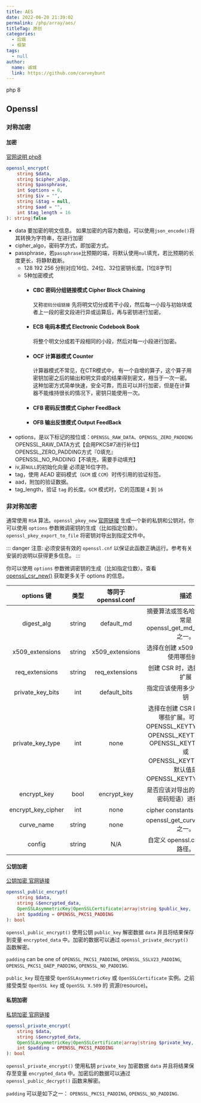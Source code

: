```yaml
---
title: AES
date: 2022-06-20 21:39:02
permalink: /php/array/aes/
titleTag: 原创
categories: 
  - 后端
  - 框架
tags: 
  - null
author: 
  name: 诚城
  link: https://github.com/carveybunt
---
```


php 8

## Openssl

### 对称加密

#### 加密

[官网说明 php8](https://www.php.net/manual/zh/function.openssl-encrypt.php)

```php
openssl_encrypt(
    string $data,
    string $cipher_algo,
    string $passphrase,
    int $options = 0,
    string $iv = "",
    string &$tag = null,
    string $aad = "",
    int $tag_length = 16
): string|false
```

- data 要加密的明文信息。
  如果加密的内容为数组，可以使用`json_encode()`将其转换为字符串，在进行加密
- cipher_algo，密码学方式，即加密方式。
- passphrase，若`passphrase`比预期的端，将默认使用`nul`填充，若比预期的长度更长，将静默截断。
  - 128 192 256
    分别对应16位、24位、32位密钥长度。[1位8字节]
  - 5种加密模式
    - #### CBC 密码分组链接模式 Cipher Block Chaining
      又称`密码分组链接` 
      先将明文切分成若干小段，然后每一小段与初始块或者上一段的密文段进行异或运算后，再与密钥进行加密。
 
    - #### ECB 电码本模式 Electronic Codebook Book
      将整个明文分成若干段相同的小段，然后对每一小段进行加密。
    - #### OCF 计算器模式 Counter
      计算器模式不常见，在CTR模式中， 有一个自增的算子，这个算子用密钥加密之后的输出和明文异或的结果得到密文，相当于一次一密。这种加密方式简单快速，安全可靠，而且可以并行加密，但是在计算器不能维持很长的情况下，密钥只能使用一次。
       
    - #### CFB 密码反馈模式 Cipher FeedBack 
    - #### OFB 输出反馈模式 Output FeedBack
- options，是以下标记的按位或：`OPENSSL_RAW_DATA`、`OPENSSL_ZERO_PADDING`
  OPENSSL_RAW_DATA方式【会用PKCS#7进行补位】 
  OPENSSL_ZERO_PADDING方式『0填充』  
  OPENSSL_NO_PADDING【不填充，需要手动填充】
- iv,非`NULL`的初始化向量
  必须是16位字符。
- tag，使用 AEAD 密码模式（`GCM` 或 `CCM`）时传引用的验证标签。
- aad，附加的验证数据。
- tag_length，验证 `tag` 的长度。`GCM` 模式时，它的范围是 `4` 到 `16`

### 非对称加密

通常使用 `RSA` 算法。`openssl_pkey_new` [官网链接](https://www.php.net/manual/zh/function.openssl-pkey-new.php) 生成一个新的私钥和公钥对。你可以使用 `options` 参数微调密钥的生成（比如指定位数）。`openssl_pkey_export_to_file` 将密钥对导出到指定文件中。

::: danger
注意: 必须安装有效的 `openssl.cnf` 以保证此函数正确运行。参考有关安装的说明以获得更多信息。
:::

你可以使用 `options` 参数微调密钥的生成（比如指定位数）。查看 [openssl_csr_new()](https://www.php.net/manual/zh/function.openssl-csr-new.php) 获取更多关于 options 的信息。

|     options 键     |  类型  | 等同于 openssl.conf |                                                                               描述                                                                                |
| :----------------: | :----: | :-----------------: | :---------------------------------------------------------------------------------------------------------------------------------------------------------------: |
|     digest_alg     | string |     default_md      |                                                  摘要算法或签名哈希算法，通常是 openssl_get_md_methods() 之一。                                                   |
|  x509_extensions   | string |   x509_extensions   |                                                              选择在创建 x509 证书时应该使用哪些扩展                                                               |
|   req_extensions   | string |   req_extensions    |                                                                   创建 CSR 时，选择使用哪个扩展                                                                   |
|  private_key_bits  |  int   |    default_bits     |                                                                   指定应该使用多少位来生成私钥                                                                    |
|  private_key_type  |  int   |        none         | 选择在创建 CSR 时应该使用哪些扩展。可选值有 OPENSSL_KEYTYPE_DSA、 OPENSSL_KEYTYPE_DH、 OPENSSL_KEYTYPE_RSA 或 OPENSSL_KEYTYPE_EC。 默认值是 OPENSSL_KEYTYPE_RSA。 |
|    encrypt_key     |  bool  |     encrypt_key     |                                                           是否应该对导出的密钥（带有密码短语）进行加密?                                                           |
| encrypt_key_cipher |  int   |        none         |                                                                    cipher constants 常量之一。                                                                    |
|     curve_name     | string |        none         |                                                                 openssl_get_curve_names() 之一。                                                                  |
|       config       | string |         N/A         |                                                                 自定义 openssl.conf 文件的路径。                                                                  |

#### 公钥加密

[公钥加密 官网链接](https://www.php.net/manual/zh/function.openssl-public-encrypt.php)

```php
openssl_public_encrypt(
    string $data,
    string &$encrypted_data,
    OpenSSLAsymmetricKey|OpenSSLCertificate|array|string $public_key,
    int $padding = OPENSSL_PKCS1_PADDING
): bool
```

`openssl_public_encrypt()` 使用公钥 `public_key` 解密数据 `data` 并且将结果保存到变量 `encrypted_data` 中。加密的数据可以通过 `openssl_private_decrypt()` 函数解密。

`padding` can be one of `OPENSSL_PKCS1_PADDING`, `OPENSSL_SSLV23_PADDING`, `OPENSSL_PKCS1_OAEP_PADDING`, `OPENSSL_NO_PADDING`.

`public_key` 现在接受 `OpenSSLAsymmetricKey` 或 `OpenSSLCertificate` 实例。之前接受类型 `OpenSSL key` 或 `OpenSSL X.509` 的 资源(resource)。

#### 私钥加密

[私钥加密 官网链接](https://www.php.net/manual/zh/function.openssl-private-encrypt.php)

```php
openssl_private_encrypt(
    string $data,
    string &$encrypted_data,
    OpenSSLAsymmetricKey|OpenSSLCertificate|array|string $private_key,
    int $padding = OPENSSL_PKCS1_PADDING
): bool
```

`openssl_private_encrypt()` 使用私钥 `private_key` 加密数据 `data` 并且将结果保存至变量 `encrypted_data` 中。加密后的数据可以通过 `openssl_public_decrypt()` 函数来解密。

`padding` 可以是如下之一： `OPENSSL_PKCS1_PADDING`, `OPENSSL_NO_PADDING`.

